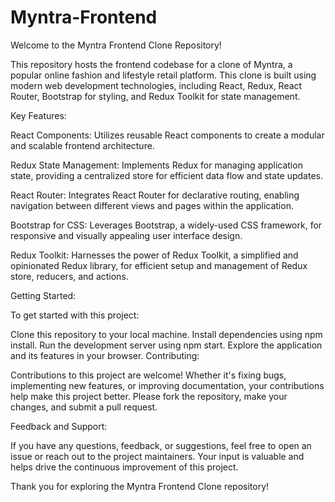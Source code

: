 # Myntra-Frontend
Welcome to the Myntra Frontend Clone Repository!

This repository hosts the frontend codebase for a clone of Myntra, a popular online fashion and lifestyle retail platform. This clone is built using modern web development technologies, including React, Redux, React Router, Bootstrap for styling, and Redux Toolkit for state management.

Key Features:

React Components: Utilizes reusable React components to create a modular and scalable frontend architecture.

Redux State Management: Implements Redux for managing application state, providing a centralized store for efficient data flow and state updates.

React Router: Integrates React Router for declarative routing, enabling navigation between different views and pages within the application.

Bootstrap for CSS: Leverages Bootstrap, a widely-used CSS framework, for responsive and visually appealing user interface design.

Redux Toolkit: Harnesses the power of Redux Toolkit, a simplified and opinionated Redux library, for efficient setup and management of Redux store, reducers, and actions.

Getting Started:

To get started with this project:

Clone this repository to your local machine.
Install dependencies using npm install.
Run the development server using npm start.
Explore the application and its features in your browser.
Contributing:

Contributions to this project are welcome! Whether it's fixing bugs, implementing new features, or improving documentation, your contributions help make this project better. Please fork the repository, make your changes, and submit a pull request.

Feedback and Support:

If you have any questions, feedback, or suggestions, feel free to open an issue or reach out to the project maintainers. Your input is valuable and helps drive the continuous improvement of this project.

Thank you for exploring the Myntra Frontend Clone repository!
